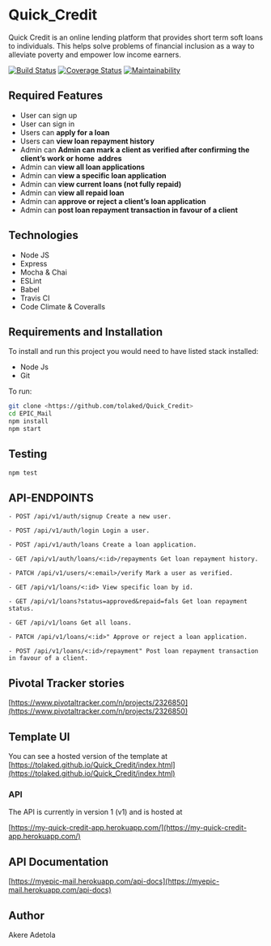 # Quick_Credit

Quick Credit is an online lending platform that provides short term soft loans to individuals.
This helps solve problems of financial inclusion as a way to alleviate poverty and empower low income earners.

[![Build Status](https://travis-ci.org/tolaked/Quick_Credit.svg?branch=develop)](https://travis-ci.org/tolaked/Quick_Credit)
[![Coverage Status](https://coveralls.io/repos/github/tolaked/Quick_Credit/badge.svg?branch=develop)](https://coveralls.io/github/tolaked/Quick_Credit?branch=develop)
[![Maintainability](https://api.codeclimate.com/v1/badges/b61b0791bc837243645e/maintainability)](https://codeclimate.com/github/tolaked/Quick_Credit/maintainability)

## Required Features

- User can sign up
- User can sign in
- Users can **apply for a loan**
- Users can **view loan repayment history**
- Admin can **Admin can mark a client as verified after confirming the client’s work or home  addres**
- Admin can **view all loan applications**
- Admin can **view a specific loan application**
- Admin can **view current loans (not fully repaid)**
- Admin can **view all repaid loan**
- Admin can **approve or reject a client’s loan application**
- Admin can **post loan repayment transaction in favour of a client**

## Technologies

- Node JS
- Express
- Mocha & Chai
- ESLint
- Babel
- Travis CI
- Code Climate & Coveralls

## Requirements and Installation

To install and run this project you would need to have listed stack installed:

- Node Js
- Git

To run:

```sh
git clone <https://github.com/tolaked/Quick_Credit>
cd EPIC_Mail
npm install
npm start
```

## Testing

```sh
npm test
```

## API-ENDPOINTS

`- POST /api/v1/auth/signup Create a new user.`

`- POST /api/v1/auth/login Login a user.`

`- POST /api/v1/auth/loans Create a loan application.`

`- GET /api/v1/auth/loans/<:id>/repayments Get loan repayment history.`

`- PATCH /api/v1/users/<:email>/verify Mark a user as verified.`

`- GET /api/v1/loans/<:id> View specific loan by id.`

`- GET /api/v1/loans?status=approved&repaid=fals Get loan repayment status.`

`- GET /api/v1/loans Get all loans.`

`- PATCH /api/v1/loans/<:id>" Approve or reject a loan application.`

`- POST /api/v1/loans/<:id>/repayment" Post loan repayment transaction in favour of a client.`

## Pivotal Tracker stories

[https://www.pivotaltracker.com/n/projects/2326850](https://www.pivotaltracker.com/n/projects/2326850)

## Template UI

You can see a hosted version of the template at [https://tolaked.github.io/Quick_Credit/index.html](https://tolaked.github.io/Quick_Credit/index.html)

### API

The API is currently in version 1 (v1) and is hosted at

[https://my-quick-credit-app.herokuapp.com/](https://my-quick-credit-app.herokuapp.com/)

## API Documentation

[https://myepic-mail.herokuapp.com/api-docs](https://myepic-mail.herokuapp.com/api-docs)

## Author

Akere Adetola
